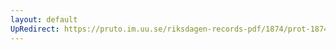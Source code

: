 ```yaml
---
layout: default
UpRedirect: https://pruto.im.uu.se/riksdagen-records-pdf/1874/prot-1874--fk--121/prot-1874--fk--121_002.pdf
---
```

